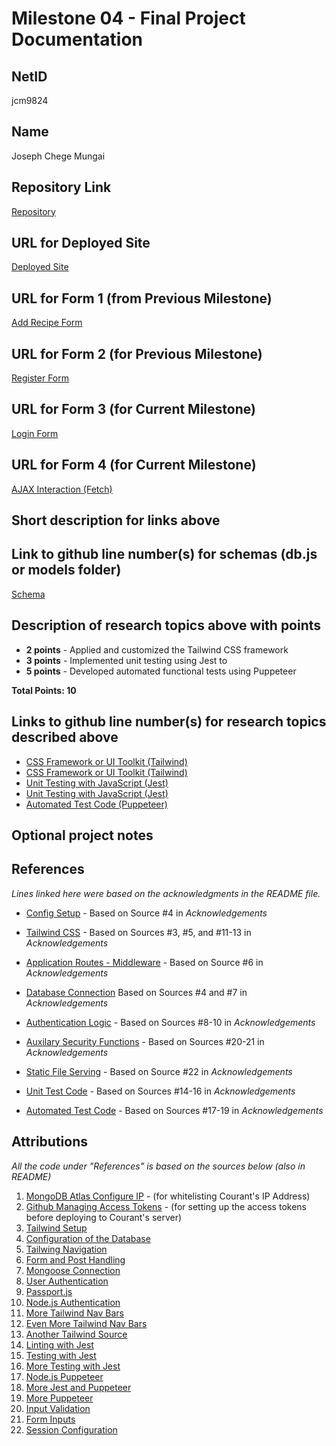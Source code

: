# Milestone 04 - Final Project Documentation

## NetID
jcm9824

## Name
Joseph Chege Mungai

## Repository Link
[Repository](https://github.com/nyu-csci-ua-0467-001-002-fall-2024/final-project-JosephChege4.git)

## URL for Deployed Site
[Deployed Site](http://linserv1.cims.nyu.edu:12174/)

## URL for Form 1 (from Previous Milestone)
[Add Recipe Form](http://linserv1.cims.nyu.edu:12174/add-recipe)

## URL for Form 2 (for Previous Milestone)
[Register Form](http://linserv1.cims.nyu.edu:12174/register)

## URL for Form 3 (for Current Milestone)
[Login Form](http://linserv1.cims.nyu.edu:12174/login)

## URL for Form 4 (for Current Milestone)
[AJAX Interaction (Fetch)](http://linserv1.cims.nyu.edu:12174/)

## Short description for links above

## Link to github line number(s) for schemas (db.js or models folder)
[Schema](https://github.com/nyu-csci-ua-0467-001-002-fall-2024/final-project-JosephChege4/blob/master/src/db.js#L18-L43)

## Description of research topics above with points

- **2 points** - Applied and customized the Tailwind CSS framework
- **3 points** - Implemented unit testing using Jest to 
- **5 points** - Developed automated functional tests using Puppeteer

**Total Points: 10** 

## Links to github line number(s) for research topics described above 
- [CSS Framework or UI Toolkit (Tailwind)](https://github.com/nyu-csci-ua-0467-001-002-fall-2024/final-project-JosephChege4/blob/master/src/public/css/tailwind.css#L1-L3)
- [CSS Framework or UI Toolkit (Tailwind)](https://github.com/nyu-csci-ua-0467-001-002-fall-2024/final-project-JosephChege4/blob/master/tailwind.config.js#L1-L10)
- [Unit Testing with JavaScript (Jest)](https://github.com/nyu-csci-ua-0467-001-002-fall-2024/final-project-JosephChege4/blob/master/tests/app.test.js#L79-L122)
- [Unit Testing with JavaScript (Jest)](https://github.com/nyu-csci-ua-0467-001-002-fall-2024/final-project-JosephChege4/blob/master/jest.config.js)
- [Automated Test Code (Puppeteer)](https://github.com/nyu-csci-ua-0467-001-002-fall-2024/final-project-JosephChege4/blob/master/tests/functional/functional.test.js#L1-L49)

## Optional project notes 


## References
*Lines linked here were based on the acknowledgments in the README file.*

- [Config Setup](https://github.com/nyu-csci-ua-0467-001-002-fall-2024/final-project-JosephChege4/blob/master/src/config.mjs#L3-L7) - Based on Source #4 in *Acknowledgements*

- [Tailwind CSS](https://github.com/nyu-csci-ua-0467-001-002-fall-2024/final-project-JosephChege4/blob/master/public/css/tailwind.css#L1-L3) - Based on Sources #3, #5, and #11-13 in *Acknowledgements*

- [Application Routes - Middleware](https://github.com/nyu-csci-ua-0467-001-002-fall-2024/final-project-JosephChege4/blob/master/src/app.mjs#L124-L128) - Based on Source #6 in *Acknowledgements*

- [Database Connection](https://github.com/nyu-csci-ua-0467-001-002-fall-2024/final-project-JosephChege4/blob/master/src/db.js#L8-L14) Based on Sources #4 and #7 in *Acknowledgements*

- [Authentication Logic](https://github.com/nyu-csci-ua-0467-001-002-fall-2024/final-project-JosephChege4/blob/master/src/app.mjs#L76-L107) - Based on Sources #8-10 in *Acknowledgements*

- [Auxilary Security Functions](https://github.com/nyu-csci-ua-0467-001-002-fall-2024/final-project-JosephChege4/blob/master/src/app.mjs#L45-L73) - Based on Sources #20-21 in *Acknowledgements*

- [Static File Serving](https://github.com/nyu-csci-ua-0467-001-002-fall-2024/final-project-JosephChege4/blob/master/src/app.mjs#L24-L32) - Based on Source #22 in *Acknowledgements* 

- [Unit Test Code](https://github.com/nyu-csci-ua-0467-001-002-fall-2024/final-project-JosephChege4/blob/master/tests/app.test.js#L79-L122) - Based on Sources #14-16 in *Acknowledgements*

- [Automated Test Code](https://github.com/nyu-csci-ua-0467-001-002-fall-2024/final-project-JosephChege4/blob/master/tests/functional/functional.test.js#L1-L49) - Based on Sources #17-19 in *Acknowledgements*

## Attributions 
*All the code under "References" is based on the sources below (also in README)*

1. [MongoDB Atlas Configure IP](https://www.mongodb.com/docs/atlas/security/ip-access-list/#add-ip-access-list-entries) - (for whitelisting Courant's IP Address)
2. [Github Managing Access Tokens](https://docs.github.com/en/authentication/keeping-your-account-and-data-secure/managing-your-personal-access-tokens#creating-a-personal-access-token-classic) - (for setting up the access tokens before deploying to Courant's server)
3. [Tailwind Setup](https://tailwindcss.com/docs/content-configuration)
4. [Configuration of the Database](https://stackoverflow.com/questions/55267494/the-uri-parameter-to-openuri-must-be-a-string-got-undefined)
5. [Tailwing Navigation](https://tailwindui.com/components/application-ui/navigation/navbars)
6. [Form and Post Handling](https://stackoverflow.com/questions/58566856/res-status-500-message-internal-server-error-find-product-by-name-and-price)
7. [Mongoose Connection](https://mongoosejs.com/docs/connections.html)
8. [User Authentication](https://www.selcukguler.com/blog/passportjs-user-authentication-expressjs-guide)
9. [Passport.js](https://www.passportjs.org/howtos/password/)
10. [Node.js Authentication](https://heynode.com/tutorial/authenticate-users-node-expressjs-and-passportjs/)
11. [More Tailwind Nav Bars](https://wpdean.com/tailwind-navbar/)
12. [Even More Tailwind Nav Bars](https://code2care.org/tutorial/step-by-step-navigation-bar-pure-html-css-js/)
13. [Another Tailwind Source](https://www.kindacode.com/article/tailwind-css-create-a-responsive-top-navigation-menu)
14. [Linting with Jest](https://stackoverflow.com/questions/44611190/using-jest-in-my-react-app-describe-is-not-defined)
15. [Testing with Jest](https://dev.to/nedsoft/testing-nodejs-express-api-with-jest-and-supertest-1km6)
16. [More Testing with Jest](https://www.freecodecamp.org/news/how-to-test-in-express-and-mongoose-apps/)
17. [Node.js Puppeteer](https://www.digitalocean.com/community/tutorials/how-to-write-end-to-end-tests-in-node-js-using-puppeteer-and-jest)
18. [More Jest and Puppeteer](https://blog.logrocket.com/end-to-end-testing-react-jest-puppeteer)
19. [More Puppeteer](https://www.headspin.io/blog/testing-with-puppeteer-a-complete-guide)
20. [Input Validation](https://www.freecodecamp.org/news/how-to-make-input-validation-simple-and-clean-in-your-express-js-app-ea9b5ff5a8a7/)
21. [Form Inputs](https://www.digitalocean.com/community/tutorials/how-to-handle-form-inputs-efficiently-with-express-validator-in-express-js)
22. [Session Configuration](https://www.npmjs.com/package/express-session/v/1.10.4)